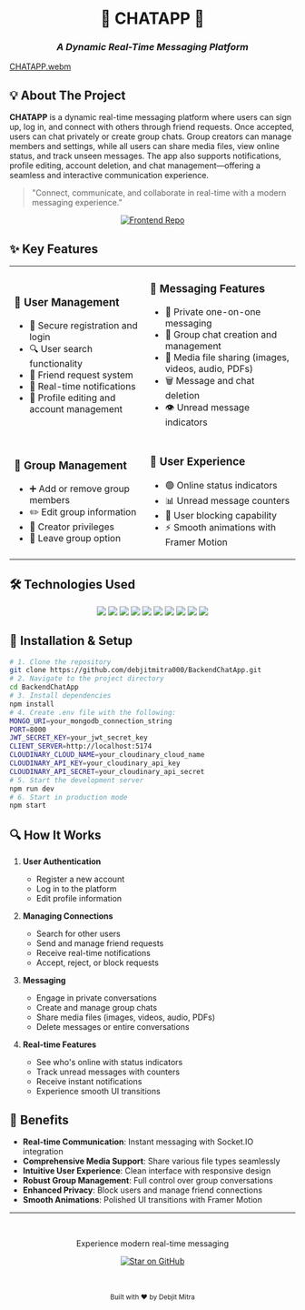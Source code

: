 # <div align="center">💬 CHATAPP 💬</div>
### <div align="center">*A Dynamic Real-Time Messaging Platform*</div>

[CHATAPP.webm](https://github.com/user-attachments/assets/33edb1cb-b49b-4050-bdfe-52323b1b9937)


## 💡 About The Project

**CHATAPP** is a dynamic real-time messaging platform where users can sign up, log in, and connect with others through friend requests. Once accepted, users can chat privately or create group chats. Group creators can manage members and settings, while all users can share media files, view online status, and track unseen messages. The app also supports notifications, profile editing, account deletion, and chat management—offering a seamless and interactive communication experience.

> "Connect, communicate, and collaborate in real-time with a modern messaging experience."

<div align="center">
  <a href="https://github.com/debjitmitra000/FrontendChatApp">
    <img src="https://img.shields.io/badge/💻_Frontend_Repository-171515?style=for-the-badge&logo=react&logoColor=61DAFB" alt="Frontend Repo"/>
  </a>
</div>

## ✨ Key Features

<table>
  <tr>
    <td>
      <h3>👤 User Management</h3>
      <ul>
        <li>🔐 Secure registration and login</li>
        <li>🔍 User search functionality</li>
        <li>👥 Friend request system</li>
        <li>🔔 Real-time notifications</li>
        <li>📝 Profile editing and account management</li>
      </ul>
    </td>
    <td>
      <h3>💬 Messaging Features</h3>
      <ul>
        <li>📨 Private one-on-one messaging</li>
        <li>👥 Group chat creation and management</li>
        <li>📁 Media file sharing (images, videos, audio, PDFs)</li>
        <li>🗑️ Message and chat deletion</li>
        <li>👁️ Unread message indicators</li>
      </ul>
    </td>
  </tr>
  <tr>
    <td>
      <h3>👥 Group Management</h3>
      <ul>
        <li>➕ Add or remove group members</li>
        <li>✏️ Edit group information</li>
        <li>👑 Creator privileges</li>
        <li>🚪 Leave group option</li>
      </ul>
    </td>
    <td>
      <h3>🎯 User Experience</h3>
      <ul>
        <li>🟢 Online status indicators</li>
        <li>📊 Unread message counters</li>
        <li>🚫 User blocking capability</li>
        <li>⚡ Smooth animations with Framer Motion</li>
      </ul>
    </td>
  </tr>
</table>

## 🛠️ Technologies Used

<div align="center">
  
  <img src="https://img.shields.io/badge/React-20232A?style=for-the-badge&logo=react&logoColor=61DAFB" />
  <img src="https://img.shields.io/badge/Node.js-339933?style=for-the-badge&logo=nodedotjs&logoColor=white" />
  <img src="https://img.shields.io/badge/Express-000000?style=for-the-badge&logo=express&logoColor=white" />
  <img src="https://img.shields.io/badge/MongoDB-4EA94B?style=for-the-badge&logo=mongodb&logoColor=white" />

  <img src="https://img.shields.io/badge/Tailwind_CSS-38B2AC?style=for-the-badge&logo=tailwind-css&logoColor=white" />
  <img src="https://img.shields.io/badge/Redux-764ABC?style=for-the-badge&logo=redux&logoColor=white" />
  <img src="https://img.shields.io/badge/Socket.io-010101?style=for-the-badge&logo=socket.io&logoColor=white" />
  <img src="https://img.shields.io/badge/JWT-000000?style=for-the-badge&logo=JSON%20web%20tokens&logoColor=white" />
  
  <img src="https://img.shields.io/badge/Cloudinary-3448C5?style=for-the-badge&logo=cloudinary&logoColor=white" />
  <img src="https://img.shields.io/badge/Framer_Motion-0055FF?style=for-the-badge&logo=framer&logoColor=white" />
  
</div>

## 🚀 Installation & Setup

```bash
# 1. Clone the repository
git clone https://github.com/debjitmitra000/BackendChatApp.git
# 2. Navigate to the project directory
cd BackendChatApp
# 3. Install dependencies
npm install
# 4. Create .env file with the following:
MONGO_URI=your_mongodb_connection_string
PORT=8000
JWT_SECRET_KEY=your_jwt_secret_key
CLIENT_SERVER=http://localhost:5174
CLOUDINARY_CLOUD_NAME=your_cloudinary_cloud_name
CLOUDINARY_API_KEY=your_cloudinary_api_key
CLOUDINARY_API_SECRET=your_cloudinary_api_secret
# 5. Start the development server
npm run dev
# 6. Start in production mode
npm start
```

## 🔍 How It Works

1. **User Authentication**
   - Register a new account
   - Log in to the platform
   - Edit profile information

2. **Managing Connections**
   - Search for other users
   - Send and manage friend requests
   - Receive real-time notifications
   - Accept, reject, or block requests

3. **Messaging**
   - Engage in private conversations
   - Create and manage group chats
   - Share media files (images, videos, audio, PDFs)
   - Delete messages or entire conversations

4. **Real-time Features**
   - See who's online with status indicators
   - Track unread messages with counters
   - Receive instant notifications
   - Experience smooth UI transitions


## 🌟 Benefits

- **Real-time Communication**: Instant messaging with Socket.IO integration
- **Comprehensive Media Support**: Share various file types seamlessly
- **Intuitive User Experience**: Clean interface with responsive design
- **Robust Group Management**: Full control over group conversations
- **Enhanced Privacy**: Block users and manage friend connections
- **Smooth Animations**: Polished UI transitions with Framer Motion

---

<div align="center">
  <br>
  <p>Experience modern real-time messaging</p>
  
  <!-- BACKEND STAR BUTTON - Use this for the backend repository -->
  <a href="https://github.com/debjitmitra000/BackendChatApp/stargazers">
    <img src="https://img.shields.io/badge/⭐_Star_This_Repo-171515?style=for-the-badge&logo=github&logoColor=white" alt="Star on GitHub"/>
  </a>
  
  <br><br>
  <sub>Built with ❤️ by Debjit Mitra</sub>
</div>
